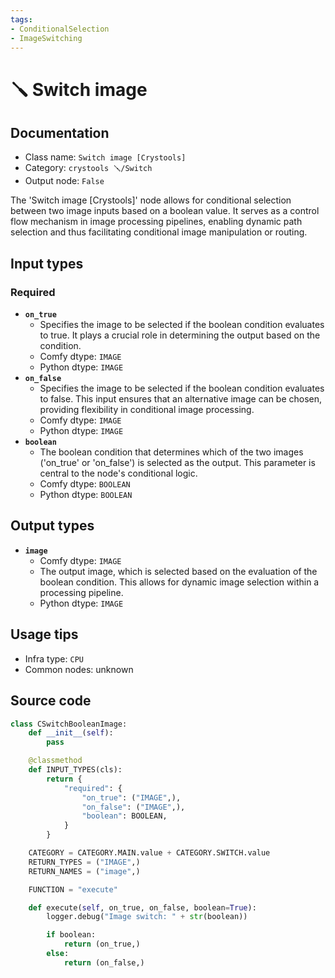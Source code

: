 ```yaml
---
tags:
- ConditionalSelection
- ImageSwitching
---
```


# 🪛 Switch image
## Documentation
- Class name: `Switch image [Crystools]`
- Category: `crystools 🪛/Switch`
- Output node: `False`

The 'Switch image [Crystools]' node allows for conditional selection between two image inputs based on a boolean value. It serves as a control flow mechanism in image processing pipelines, enabling dynamic path selection and thus facilitating conditional image manipulation or routing.
## Input types
### Required
- **`on_true`**
    - Specifies the image to be selected if the boolean condition evaluates to true. It plays a crucial role in determining the output based on the condition.
    - Comfy dtype: `IMAGE`
    - Python dtype: `IMAGE`
- **`on_false`**
    - Specifies the image to be selected if the boolean condition evaluates to false. This input ensures that an alternative image can be chosen, providing flexibility in conditional image processing.
    - Comfy dtype: `IMAGE`
    - Python dtype: `IMAGE`
- **`boolean`**
    - The boolean condition that determines which of the two images ('on_true' or 'on_false') is selected as the output. This parameter is central to the node's conditional logic.
    - Comfy dtype: `BOOLEAN`
    - Python dtype: `BOOLEAN`
## Output types
- **`image`**
    - Comfy dtype: `IMAGE`
    - The output image, which is selected based on the evaluation of the boolean condition. This allows for dynamic image selection within a processing pipeline.
    - Python dtype: `IMAGE`
## Usage tips
- Infra type: `CPU`
- Common nodes: unknown


## Source code
```python
class CSwitchBooleanImage:
    def __init__(self):
        pass

    @classmethod
    def INPUT_TYPES(cls):
        return {
            "required": {
                "on_true": ("IMAGE",),
                "on_false": ("IMAGE",),
                "boolean": BOOLEAN,
            }
        }

    CATEGORY = CATEGORY.MAIN.value + CATEGORY.SWITCH.value
    RETURN_TYPES = ("IMAGE",)
    RETURN_NAMES = ("image",)

    FUNCTION = "execute"

    def execute(self, on_true, on_false, boolean=True):
        logger.debug("Image switch: " + str(boolean))

        if boolean:
            return (on_true,)
        else:
            return (on_false,)

```
